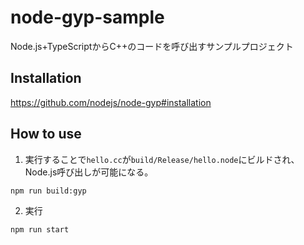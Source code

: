 # node-gyp-sample
Node.js+TypeScriptからC++のコードを呼び出すサンプルプロジェクト

## Installation
https://github.com/nodejs/node-gyp#installation

## How to use
1. 実行することで`hello.cc`が`build/Release/hello.node`にビルドされ、Node.js呼び出しが可能になる。
```bash
npm run build:gyp
```
2. 実行
```bash
npm run start
```
